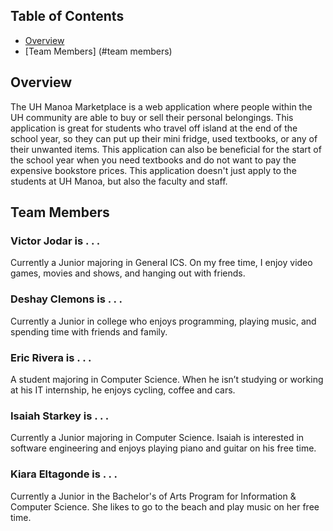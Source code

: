 ## Table of Contents

* [Overview](#overview)
* [Team Members] (#team members)

## Overview

The UH Manoa Marketplace is a web application where people within the UH community are able to buy or sell their personal belongings. This application is great for students who travel off island at the end of the school year, so they can put up their mini fridge, used textbooks, or any of their unwanted items. This application can also be beneficial for the start of the school year when you need textbooks and do not want to pay the expensive bookstore prices. This application doesn't just apply to the students at UH Manoa, but also the faculty and staff. 

## Team Members

### Victor Jodar is . . . 

Currently a Junior majoring in General ICS. On my free time, I enjoy video games, movies and shows, and hanging out with friends.

### Deshay Clemons is . . . 

Currently a Junior in college who enjoys programming, playing music, and spending time with friends and family.

### Eric Rivera is . . .

A student majoring in Computer Science. When he isn’t studying or working at his IT internship, he enjoys cycling, coffee and cars.

### Isaiah Starkey is . . . 

Currently a Junior majoring in Computer Science. Isaiah is interested in software engineering and enjoys playing piano and guitar on his free time.

### Kiara Eltagonde is . . .

Currently a Junior in the Bachelor's of Arts Program for Information & Computer Science. She likes to go to the beach and play music on her free time. 
